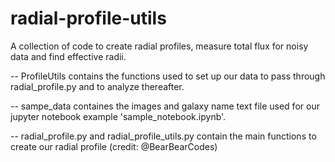 # radial-profile-utils
A collection of code to create radial profiles, measure total flux for noisy data and find effective radii.

-- ProfileUtils contains the functions used to set up our data to pass through radial_profile.py and to analyze thereafter.

-- sampe_data containes the images and galaxy name text file used for our jupyter notebook example 'sample_notebook.ipynb'.

-- radial_profile.py and radial_profile_utils.py contain the main functions to create our radial profile (credit: @BearBearCodes)
